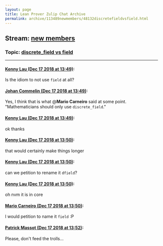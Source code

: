 ```yaml
---
layout: page
title: Lean Prover Zulip Chat Archive 
permalink: archive/113489newmembers/48132discretefieldvsfield.html
---
```


## Stream: [new members](index.html)
### Topic: [discrete_field vs field](48132discretefieldvsfield.html)

---

#### [Kenny Lau (Dec 17 2018 at 13:49)](https://leanprover.zulipchat.com/#narrow/stream/113489-new%20members/topic/discrete_field%20vs%20field/near/152024360):
Is the idiom to not use `field` at all?

#### [Johan Commelin (Dec 17 2018 at 13:49)](https://leanprover.zulipchat.com/#narrow/stream/113489-new%20members/topic/discrete_field%20vs%20field/near/152024379):
Yes, I think that is what @**Mario Carneiro** said at some point. "Mathematicians should only use `discrete_field`."

#### [Kenny Lau (Dec 17 2018 at 13:49)](https://leanprover.zulipchat.com/#narrow/stream/113489-new%20members/topic/discrete_field%20vs%20field/near/152024383):
ok thanks

#### [Kenny Lau (Dec 17 2018 at 13:50)](https://leanprover.zulipchat.com/#narrow/stream/113489-new%20members/topic/discrete_field%20vs%20field/near/152024458):
that would certainly make things longer

#### [Kenny Lau (Dec 17 2018 at 13:50)](https://leanprover.zulipchat.com/#narrow/stream/113489-new%20members/topic/discrete_field%20vs%20field/near/152024464):
can we petition to rename it `dfield`?

#### [Kenny Lau (Dec 17 2018 at 13:50)](https://leanprover.zulipchat.com/#narrow/stream/113489-new%20members/topic/discrete_field%20vs%20field/near/152024473):
oh nvm it is in core

#### [Mario Carneiro (Dec 17 2018 at 13:50)](https://leanprover.zulipchat.com/#narrow/stream/113489-new%20members/topic/discrete_field%20vs%20field/near/152024481):
I would petition to name it `field` :P

#### [Patrick Massot (Dec 17 2018 at 13:52)](https://leanprover.zulipchat.com/#narrow/stream/113489-new%20members/topic/discrete_field%20vs%20field/near/152024590):
Please, don't feed the trolls...

